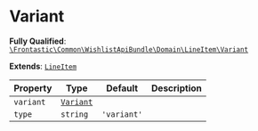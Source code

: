 #  Variant

**Fully Qualified**: [`\Frontastic\Common\WishlistApiBundle\Domain\LineItem\Variant`](../../../../../src/php/WishlistApiBundle/Domain/LineItem/Variant.php)

**Extends**: [`LineItem`](../LineItem.md)

Property|Type|Default|Description
--------|----|-------|-----------
`variant`|[`Variant`](../../../ProductApiBundle/Domain/Variant.md)||
`type`|`string`|`'variant'`|

